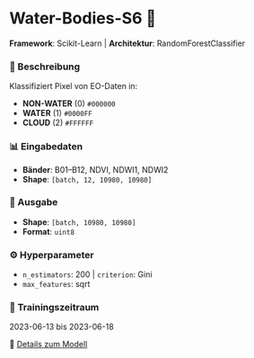 # Water-Bodies-S6 🌊  
**Framework**: Scikit-Learn | **Architektur**: RandomForestClassifier  

### 📝 Beschreibung  
Klassifiziert Pixel von EO-Daten in:  
- **NON-WATER** (0) `#000000`  
- **WATER** (1) `#0000FF`  
- **CLOUD** (2) `#FFFFFF`  

### 📊 Eingabedaten  
- **Bänder**: B01–B12, NDVI, NDWI1, NDWI2  
- **Shape**: `[batch, 12, 10980, 10980]`  

### 🔢 Ausgabe  
- **Shape**: `[batch, 10980, 10980]`  
- **Format**: `uint8`  

### ⚙️ Hyperparameter  
- `n_estimators`: 200 | `criterion`: Gini  
- `max_features`: sqrt  

### 📅 Trainingszeitraum  
2023-06-13 bis 2023-06-18  

🔗 [Details zum Modell](http://localhost:5555/collections/ml-models-rs/items/water-bodies-model-pystac)
